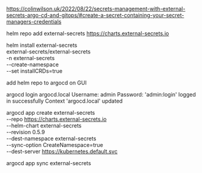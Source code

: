 https://colinwilson.uk/2022/08/22/secrets-management-with-external-secrets-argo-cd-and-gitops/#create-a-secret-containing-your-secret-managers-credentials

helm repo add external-secrets https://charts.external-secrets.io

helm install external-secrets \
   external-secrets/external-secrets \
  -n external-secrets \
  --create-namespace \
  --set installCRDs=true

add helm repo to argocd on GUI

argocd login argocd.local
Username: admin
Password:
'admin:login' logged in successfully
Context 'argocd.local' updated


argocd app create external-secrets \
 --repo https://charts.external-secrets.io \
 --helm-chart external-secrets \
 --revision 0.5.9 \
 --dest-namespace external-secrets \
 --sync-option CreateNamespace=true \
 --dest-server https://kubernetes.default.svc

argocd app sync external-secrets

